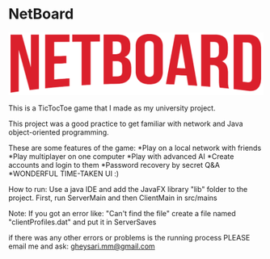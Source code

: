 # NetBoard
![alt text](https://github.com/mmgh900/NetBoard/blob/master/resources/Images/netboardred.png?raw=true)

This is a TicTocToe game that I made as my university project.

This project was a good practice to get familiar with network and Java object-oriented programming.

These are some features of the game: *Play on a local network with friends *Play multiplayer on one computer *Play with advanced AI 
*Create accounts and login to them *Password recovery by secret Q&A *WONDERFUL TIME-TAKEN UI :)

How to run: Use a java IDE and add the JavaFX library "lib" folder to the project. First, run ServerMain and then ClientMain in src/mains

Note: If you got an error like: "Can't find the file" create a file named "clientProfiles.dat" and put it in ServerSaves

if there was any other errors or problems is the running process PLEASE email me and ask: gheysari.mm@gmail.com
